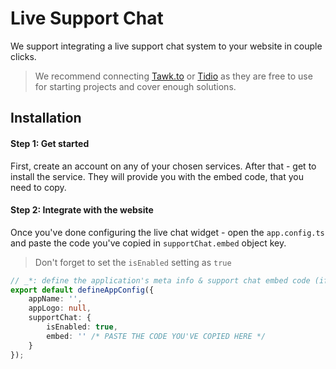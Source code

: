 # Live Support Chat

We support integrating a live support chat system to your website in couple clicks.

> We recommend connecting [Tawk.to](https://www.tawk.to/) or [Tidio](https://www.tidio.com/) as they are free to use for starting projects and cover enough solutions.

## Installation

#### Step 1: Get started
First, create an account on any of your chosen services. After that - get to install the service. They will provide you with the embed code, that you need to copy.

#### Step 2: Integrate with the website
Once you've done configuring the live chat widget - open the `app.config.ts` and paste the code you've copied in `supportChat.embed` object key. 
> Don't forget to set the `isEnabled` setting as `true`

```typescript
// _*: define the application's meta info & support chat embed code (if got one)
export default defineAppConfig({
    appName: '',
    appLogo: null,
    supportChat: {
        isEnabled: true,
        embed: '' /* PASTE THE CODE YOU'VE COPIED HERE */
    }
});
```